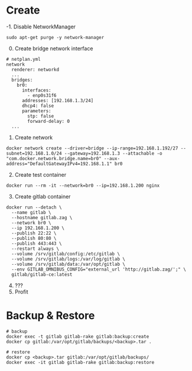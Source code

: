 # Create
-1. Disable NetworkManager
```
sudo apt-get purge -y network-manager
```
0. Create bridge network interface
```
# netplan.yml
network
  renderer: networkd
  ...
  bridges:
    br0:
      interfaces:
        - enp0s31f6
      addresses: [192.168.1.3/24]
      dhcp4: false
      parameters:
        stp: false
        forward-delay: 0
  ...
```
1. Create network
```
docker network create --driver=bridge --ip-range=192.168.1.192/27 --subnet=192.168.1.0/24 --gateway=192.168.1.3 --attachable -o "com.docker.network.bridge.name=br0" --aux-address="DefaultGatewayIPv4=192.168.1.1" br0
```
2. Create test container
```
docker run --rm -it --network=br0 --ip=192.168.1.200 nginx
```
3. Create gitlab container
```
docker run --detach \
  --name gitlab \
  --hostname gitlab.zag \
  --network br0 \
  --ip 192.168.1.200 \
  --publish 22:22 \
  --publish 80:80 \
  --publish 443:443 \
  --restart always \
  --volume /srv/gitlab/config:/etc/gitlab \
  --volume /srv/gitlab/logs:/var/log/gitlab \
  --volume /srv/gitlab/data:/var/opt/gitlab \
  --env GITLAB_OMNIBUS_CONFIG="external_url 'http://gitlab.zag/';" \
  gitlab/gitlab-ce:latest
```
4. ???
5. Profit


# Backup & Restore
```
# backup
docker exec -t gitlab gitlab-rake gitlab:backup:create
docker cp gitlab:/var/opt/gitlab/backups/<backup>.tar .

# restore
docker cp <backup>.tar gitlab:/var/opt/gitlab/backups/
docker exec -it gitlab gitlab-rake gitlab:backup:restore
```

